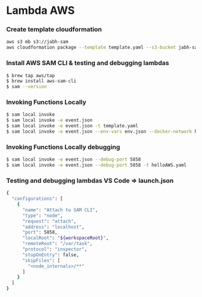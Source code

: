 # Lambda AWS

### Create template cloudformation
```sh
aws s3 mb s3://jabh-sam
aws cloudformation package --template template.yaml --s3-bucket jabh-sam --output-template-file sam-template.yaml --profile aws-training
```

### Install AWS SAM CLI & testing and debugging lambdas
```sh
$ brew tap aws/tap
$ brew install aws-sam-cli
$ sam --version
```
### Invoking Functions Locally
```sh
$ sam local invoke
$ sam local invoke -e event.json
$ sam local invoke -e event.json -t template.yaml
$ sam local invoke -e event.json --env-vars env.json --docker-network host
```
### Invoking Functions Locally debugging
```sh
$ sam local invoke -e event.json --debug-port 5858
$ sam local invoke -e event.json --debug-port 5858 -t helloAWS.yaml
```
### Testing and debugging lambdas VS Code => launch.json
```sh
{
  "configurations": [
    {
      "name": "Attach to SAM CLI",
      "type": "node",
      "request": "attach",
      "address": "localhost",
      "port": 5858,
      "localRoot": "${workspaceRoot}",
      "remoteRoot": "/var/task",
      "protocol": "inspector",
      "stopOnEntry": false,
      "skipFiles": [
        "<node_internals>/**"
      ]
    }
  ]
}
```
